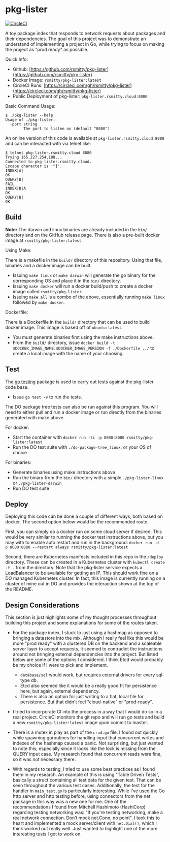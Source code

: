 # pkg-lister

[![CircleCI](https://circleci.com/gh/rsmitty/pkg-lister.svg?style=svg)](https://circleci.com/gh/rsmitty/pkg-lister)

A toy package index that responds to network requests about packages and their dependencies. The goal of this project was to demonstrate an understand of implementing a project in Go, while trying to focus on making the project as "prod ready" as possible.

Quick Info:
- Github: [https://github.com/rsmitty/pkg-lister](https://github.com/rsmitty/pkg-lister)
- Docker Image: `rsmitty/pkg-lister:latest`
- CircleCI Runs: [https://circleci.com/gh/rsmitty/pkg-lister](https://circleci.com/gh/rsmitty/pkg-lister)
- Public Deployment of pkg-lister: `pkg-lister.rsmitty.cloud:8080`

Basic Command Usage:
```
$ ./pkg-lister --help
Usage of ./pkg-lister:
  -port string
    	The port to listen on (default "8080")
```


An online version of this code is available at `pkg-lister.rsmitty.cloud:8080` and can be interacted with via telnet like:
```
$ telnet pkg-lister.rsmitty.cloud 8080
Trying 165.227.254.188...
Connected to pkg-lister.rsmitty.cloud.
Escape character is '^]'.
INDEX|A|
OK
QUERY|B|
FAIL
INDEX|B|A
OK
QUERY|B|
OK
```

## Build

**Note:** The darwin and linux binaries are already included in the `bin/` directory and on the GitHub release page. There is also a pre-built docker image at `rsmitty/pkg-lister:latest`

Using Make:

There is a makefile in the `build/` directory of this repository. Using that file, binaries and a docker image can be built. 
- Issuing `make linux` or `make darwin` will generate the go binary for the corresponding OS and place it in the `bin/` directory.
- Issuing `make docker` will run a docker build/push to create a docker image called `rsmitty/pkg-lister`.
- Issuing `make all` is a combo of the above, essentially running `make linux` followed by `make docker`. 

Dockerfile:

There is a Dockerfile in the `build/` directory that can be used to build docker image. This image is based off of `ubuntu:latest`.
- You must generate binaries first using the make instructions above.
- From the `build/` directory, issue `docker build -t $DOCKER_IMAGE_NAME:$DOCKER_IMAGE_VERSION -f ./Dockerfile ../` to create a local image with the name of your choosing.

## Test

The [go testing](https://golang.org/pkg/testing/) package is used to carry out tests against the pkg-lister code base.

- Issue `go test -v` to run the tests.

The DO package tree tests can also be run against this program. You will need to either pull and run a docker image or run directly from the binaries generated with make above.

For docker:

- Start the container with `docker run -ti -p 8080:8080 rsmitty/pkg-lister:latest`
- Run the DO test suite with `./do-package-tree_linux`, or your OS of choice

For binaries:

- Generate binaries using make instructions above
- Run the binary from the `bin/` directory with a simple `./pkg-lister-linux` or `./pkg-lister-darwin`
- Run DO test suite

## Deploy

Deploying this code can be done a couple of different ways, both based on docker. The second option below would be the recommended route.

First, you can simply do a docker run on some cloud server if desired. This would be very similar to running the docker test instructions above, but you may with to enable auto restart and run in the background: `docker run -d -p 8080:8080 --restart always rsmitty/pkg-lister:latest`

Second, there are Kubernetes manifests included in this repo in the `/deploy` directory. These can be created in a Kubernetes cluster with `kubectl create -f .` from the directory. Note that the pkg-lister service expects a LoadBalancer to be available for getting an IP. This should work fine on a DO managed Kubernetes cluster. In fact, this image is currently running on a cluster of mine out in DO and provides the interaction shown at the top of the README.

## Design Considerations

This section is just highlights some of my thought processes throughout building this project and some explanations for some of the routes taken.

- For the package index, I stuck to just using a hashmap as opposed to bringing a datastore into the mix. Although I really feel like this would be more "prod ready" with a clustered DB on the backend and a scaleable server layer to accept requests, it seemed to contradict the instructions around not bringing external dependencies into the project. But listed below are some of the options I considered. I think Etcd would probably be my choice if I were to pick and implement.
  - `database/sql` would work, but requires external drivers for every sql-type db.
  - Etcd also seemed like it would be a really good fit for persistence here, but again, external dependency.
  - There is also an option for just writing to a flat, local file for persistence. But that didn't feel "cloud-native" or "prod-ready".

- I tried to incorporate CI into the process in a way that I would do so in a real project. CircleCI monitors the git repo and will run go tests and build a new `rsmitty/pkg-lister:latest` image upon commit to master. 

- There is a mutex in play as part of the `crud.go` file. I found out quickly while spawning goroutines for handling input that concurrent writes and indexes of the hashmap caused a panic. Not surprising, but just wanted to note this, especially since it looks like the lock is missing from the QUERY input case. My research found that concurrent reads were fine, so it was not necessary there.

- With regards to testing, I tried to use some best practices as I found them in my research. An example of this is using "Table Driven Tests", basically a struct containing all test data for the given test. That can be seen throughout the various test cases. Additionally, the test for the handler in `main_test.go` is particularly interesting. While I've used the Go http server and http testing before, using connectors from the net package in this way was a new one for me. One of the recommendations I found from Mitchell Hashimoto (HashiCorp) regarding testing networking was: "If you're testing networking, make a real network connection. Don’t mock net.Conn, no point". I took this to heart and implemented a mock server/client with `net.Dial()`, which I think worked out really well. Just wanted to highlight one of the more interesting tests I got to work on.